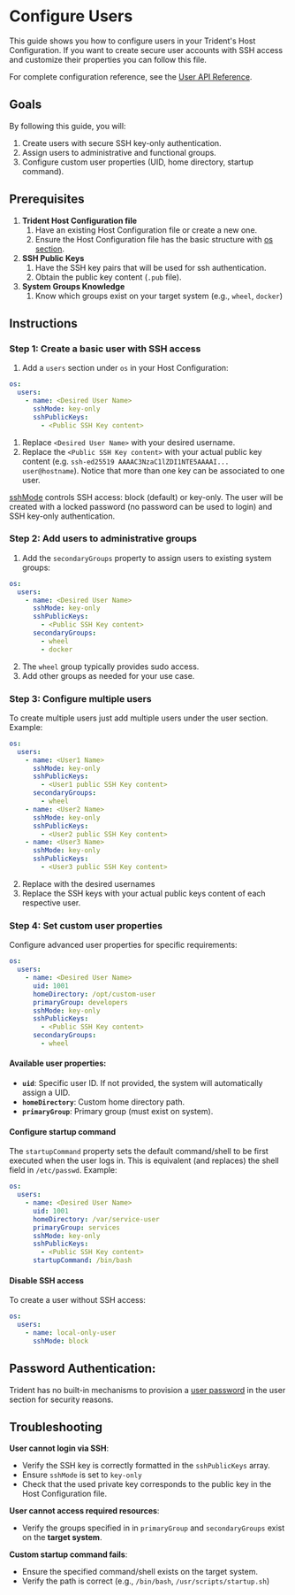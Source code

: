 
# Configure Users

This guide shows you how to configure users in your Trident's Host Configuration. If you want to create secure user accounts with SSH access and customize their properties you can follow this file.

For complete configuration reference, see the [User API Reference](../Reference/Host-Configuration/API-Reference/User.md).

## Goals

By following this guide, you will:

1. Create users with secure SSH key-only authentication.
2. Assign users to administrative and functional groups.
3. Configure custom user properties (UID, home directory, startup command).

## Prerequisites

1. **Trident Host Configuration file**
   1. Have an existing Host Configuration file or create a new one.
   2. Ensure the Host Configuration file has the basic structure with [os section](../Reference/Host-Configuration/API-Reference/Os.md).
2. **SSH Public Keys**
   1. Have the SSH key pairs that will be used for ssh authentication.
   2. Obtain the public key content (`.pub` file).
3. **System Groups Knowledge**
   1. Know which groups exist on your target system (e.g., `wheel`, `docker`)

## Instructions

### Step 1: Create a basic user with SSH access

1. Add a `users` section under `os` in your Host Configuration:

```yaml
os:
  users:
    - name: <Desired User Name>
      sshMode: key-only
      sshPublicKeys:
        - <Public SSH Key content>
```

1. Replace `<Desired User Name>` with your desired username.
2. Replace the `<Public SSH Key content>` with your actual public key content (e.g. `ssh-ed25519 AAAAC3NzaC1lZDI1NTE5AAAAI... user@hostname`). Notice that more than one key can be associated to one user.

[sshMode](../Reference/Host-Configuration/API-Reference/SshMode.md) controls SSH access: block (default) or key-only. The user will be created with a locked password (no password can be used to login) and SSH key-only authentication.

### Step 2: Add users to administrative groups

1. Add the `secondaryGroups` property to assign users to existing system groups:

```yaml
os:
  users:
    - name: <Desired User Name>
      sshMode: key-only
      sshPublicKeys:
        - <Public SSH Key content>
      secondaryGroups:
        - wheel
        - docker
```

2. The `wheel` group typically provides sudo access.
3. Add other groups as needed for your use case.

### Step 3: Configure multiple users

To create multiple users just add multiple users under the user section. Example:

```yaml
os:
  users:
    - name: <User1 Name>
      sshMode: key-only
      sshPublicKeys:
        - <User1 public SSH Key content>
      secondaryGroups:
        - wheel
    - name: <User2 Name>
      sshMode: key-only
      sshPublicKeys:
        - <User2 public SSH Key content>
    - name: <User3 Name>
      sshMode: key-only
      sshPublicKeys:
        - <User3 public SSH Key content>
```

2. Replace with the desired usernames
3. Replace the SSH keys with your actual public keys content of each respective user.

### Step 4: Set custom user properties

Configure advanced user properties for specific requirements:
```yaml
os:
  users:
    - name: <Desired User Name>
      uid: 1001
      homeDirectory: /opt/custom-user
      primaryGroup: developers
      sshMode: key-only
      sshPublicKeys:
        - <Public SSH Key content>
      secondaryGroups:
        - wheel
```

#### Available user properties:
- **`uid`**: Specific user ID. If not provided, the system will automatically assign a UID.
- **`homeDirectory`**: Custom home directory path.
- **`primaryGroup`**: Primary group (must exist on system).

#### Configure startup command

The `startupCommand` property sets the default command/shell to be first executed when the user logs in. This is equivalent (and replaces) the shell field in `/etc/passwd`. Example:

```yaml
os:
  users:
    - name: <Desired User Name>
      uid: 1001
      homeDirectory: /var/service-user
      primaryGroup: services
      sshMode: key-only
      sshPublicKeys:
        - <Public SSH Key content>
      startupCommand: /bin/bash
```

#### Disable SSH access

To create a user without SSH access:

```yaml
os:
  users:
    - name: local-only-user
      sshMode: block
```

## Password Authentication: 

Trident has no built-in mechanisms to provision a [user password](../Reference/Host-Configuration/API-Reference/Password.md) in the user section for security reasons.

## Troubleshooting

**User cannot login via SSH**:
- Verify the SSH key is correctly formatted in the `sshPublicKeys` array.
- Ensure `sshMode` is set to `key-only`
- Check that the used private key corresponds to the public key in the Host Configuration file.

**User cannot access required resources**:
- Verify the groups specified in  in `primaryGroup` and `secondaryGroups` exist on the **target system**.

**Custom startup command fails**:
- Ensure the specified command/shell exists on the target system.
- Verify the path is correct (e.g., `/bin/bash`, `/usr/scripts/startup.sh`)
